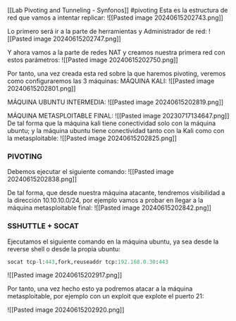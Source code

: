 [[Lab Pivoting and Tunneling - Synfonos]]
#pivoting 
Esta es la estructura de red que vamos a intentar replicar:
![[Pasted image 20240615202743.png]]

Lo primero será ir a la parte de herramientas y Administrador de red: 
![[Pasted image 20240615202747.png]]

Y ahora vamos a la parte de redes NAT y creamos nuestra primera red con estos parámetros:
![[Pasted image 20240615202750.png]]

Por tanto, una vez creada esta red sobre la que haremos pivoting, veremos como configuraremos las 3 máquinas:
MÁQUINA KALI:
![[Pasted image 20240615202801.png]]

MÁQUINA UBUNTU INTERMEDIA:
![[Pasted image 20240615202819.png]]

MÁQUINA METASPLOITABLE FINAL:
![[Pasted image 20230717134647.png]]
De tal forma que la máquina kali tiene conectividad solo con la máquina ubuntu; y la máquina ubuntu tiene conectividad tanto con la Kali como con la metasploitable:
![[Pasted image 20240615202825.png]]
### PIVOTING
Debemos ejecutar el siguiente comando:
![[Pasted image 20240615202838.png]]

De tal forma, que desde nuestra máquina atacante, tendremos visibilidad a la dirección 10.10.10.0/24, por ejemplo vamos a probar en llegar a la máquina metasploitable final:
![[Pasted image 20240615202842.png]]
### SSHUTTLE + SOCAT
Ejecutamos el siguiente comando en la máquina ubuntu, ya sea desde la reverse shell o desde la propia ubuntu:
```python
socat tcp-l:443,fork,reuseaddr tcp:192.168.0.30:443
```

![[Pasted image 20240615202917.png]]

Por tanto, una vez hecho esto ya podremos atacar a la máquina metasploitable, por ejemplo con un exploit que explote el puerto 21:

![[Pasted image 20240615202920.png]]